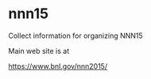# nnn15
Collect information for organizing NNN15

Main web site is at

https://www.bnl.gov/nnn2015/
